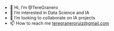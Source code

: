 - 👋 Hi, I’m @TereGranero
- 👀 I’m interested in Data Science and IA
- 💞️ I’m looking to collaborate on IA projects
- 📫 How to reach me teregraneroruiz@gmail.com

<!---
TereGranero/TereGranero is a ✨ special ✨ repository because its `README.md` (this file) appears on your GitHub profile.
You can click the Preview link to take a look at your changes.
--->
